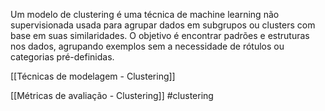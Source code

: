 Um modelo de clustering é uma técnica de machine learning não supervisionada usada para agrupar dados em subgrupos ou clusters com base em suas similaridades. O objetivo é encontrar padrões e estruturas nos dados, agrupando exemplos sem a necessidade de rótulos ou categorias pré-definidas.

[[Técnicas de modelagem - Clustering]]

[[Métricas de avaliação - Clustering]]
#clustering
